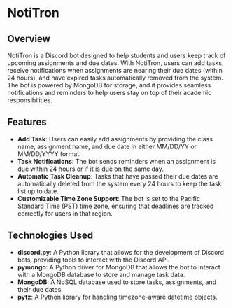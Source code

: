 # NotiTron

## Overview

NotiTron is a Discord bot designed to help students and users keep track of upcoming assignments and due dates. With NotiTron, users can add tasks, receive notifications when assignments are nearing their due dates (within 24 hours), and have expired tasks automatically removed from the system. The bot is powered by MongoDB for storage, and it provides seamless notifications and reminders to help users stay on top of their academic responsibilities.

## Features

- **Add Task**: Users can easily add assignments by providing the class name, assignment name, and due date in either MM/DD/YY or MM/DD/YYYY format.
- **Task Notifications**: The bot sends reminders when an assignment is due within 24 hours or if it is due on the same day.
- **Automatic Task Cleanup**: Tasks that have passed their due dates are automatically deleted from the system every 24 hours to keep the task list up to date.
- **Customizable Time Zone Support**: The bot is set to the Pacific Standard Time (PST) time zone, ensuring that deadlines are tracked correctly for users in that region.

## Technologies Used

- **discord.py**: A Python library that allows for the development of Discord bots, providing tools to interact with the Discord API.
- **pymongo**: A Python driver for MongoDB that allows the bot to interact with a MongoDB database to store and manage task data.
- **MongoDB**: A NoSQL database used to store tasks, assignments, and their due dates.
- **pytz**: A Python library for handling timezone-aware datetime objects.
